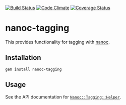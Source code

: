 [![Build Status](https://travis-ci.org/nanoc/nanoc-tagging.png)](https://travis-ci.org/nanoc/nanoc-tagging)
[![Code Climate](https://codeclimate.com/github/nanoc/nanoc-tagging.png)](https://codeclimate.com/github/nanoc/nanoc-tagging)
[![Coverage Status](https://coveralls.io/repos/nanoc/nanoc-tagging/badge.png?branch=master)](https://coveralls.io/r/nanoc/nanoc-tagging)

# nanoc-tagging

This provides functionality for tagging with [nanoc](http://nanoc.ws).

## Installation

`gem install nanoc-tagging`

## Usage

See the API documentation for [`Nanoc::Tagging::Helper`](http://www.rubydoc.info/gems/nanoc-tagging/Nanoc/Tagging/Helper).
